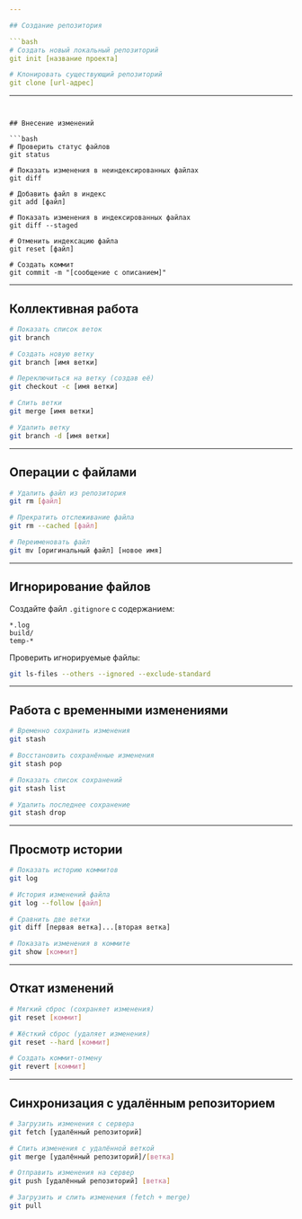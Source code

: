 ```yaml
---

## Создание репозитория

```bash
# Создать новый локальный репозиторий
git init [название проекта]

# Клонировать существующий репозиторий
git clone [url-адрес]
```

---
```


## Внесение изменений

```bash
# Проверить статус файлов
git status

# Показать изменения в неиндексированных файлах
git diff

# Добавить файл в индекс
git add [файл]

# Показать изменения в индексированных файлах
git diff --staged

# Отменить индексацию файла
git reset [файл]

# Создать коммит
git commit -m "[сообщение с описанием]"
```

---

## Коллективная работа

```bash
# Показать список веток
git branch

# Создать новую ветку
git branch [имя ветки]

# Переключиться на ветку (создав её)
git checkout -c [имя ветки]

# Слить ветки
git merge [имя ветки]

# Удалить ветку
git branch -d [имя ветки]
```

---

## Операции с файлами

```bash
# Удалить файл из репозитория
git rm [файл]

# Прекратить отслеживание файла
git rm --cached [файл]

# Переименовать файл
git mv [оригинальный файл] [новое имя]
```

---

## Игнорирование файлов
Создайте файл `.gitignore` с содержанием:
```
*.log
build/
temp-*
```

Проверить игнорируемые файлы:
```bash
git ls-files --others --ignored --exclude-standard
```

---

## Работа с временными изменениями

```bash
# Временно сохранить изменения
git stash

# Восстановить сохранённые изменения
git stash pop

# Показать список сохранений
git stash list

# Удалить последнее сохранение
git stash drop
```

---

## Просмотр истории

```bash
# Показать историю коммитов
git log

# История изменений файла
git log --follow [файл]

# Сравнить две ветки
git diff [первая ветка]...[вторая ветка]

# Показать изменения в коммите
git show [коммит]
```

---

## Откат изменений

```bash
# Мягкий сброс (сохраняет изменения)
git reset [коммит]

# Жёсткий сброс (удаляет изменения)
git reset --hard [коммит]

# Создать коммит-отмену
git revert [коммит]
```

---

## Синхронизация с удалённым репозиторием

```bash
# Загрузить изменения с сервера
git fetch [удалённый репозиторий]

# Слить изменения с удалённой веткой
git merge [удалённый репозиторий]/[ветка]

# Отправить изменения на сервер
git push [удалённый репозиторий] [ветка]

# Загрузить и слить изменения (fetch + merge)
git pull
```
